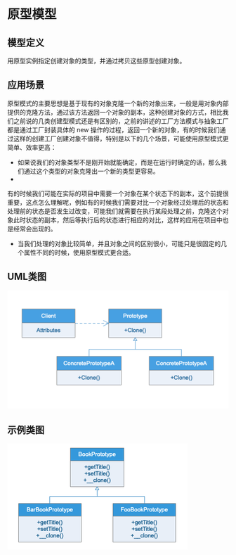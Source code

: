 # 原型模型

## 模型定义

用原型实例指定创建对象的类型，并通过拷贝这些原型创建对象。

## 应用场景

原型模式的主要思想是基于现有的对象克隆一个新的对象出来，一般是用对象内部提供的克隆方法，通过该方法返回一个对象的副本，这种创建对象的方式，相比我们之前说的几类创建型模式还是有区别的，之前的讲述的工厂方法模式与抽象工厂都是通过工厂封装具体的
new 操作的过程，返回一个新的对象，有的时候我们通过这样的创建工厂创建对象不值得，特别是以下的几个场景，可能使用原型模式更简单、效率更高：

- 如果说我们的对象类型不是刚开始就能确定，而是在运行时确定的话，那么我们通过这个类型的对象克隆出一个新的类型更容易。
-
有的时候我们可能在实际的项目中需要一个对象在某个状态下的副本，这个前提很重要，这点怎么理解呢，例如有的时候我们需要对比一个对象经过处理后的状态和处理前的状态是否发生过改变，可能我们就需要在执行某段处理之前，克隆这个对象此时状态的副本，然后等执行后的状态进行相应的对比，这样的应用在项目中也是经常会出现的。
- 当我们处理的对象比较简单，并且对象之间的区别很小，可能只是很固定的几个属性不同的时候，使用原型模式更合适。

## UML类图

![](UML/Prototype.png)

## 示例类图

![](UML/Instance.png)